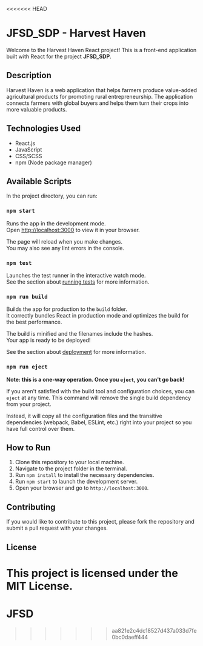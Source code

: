 <<<<<<< HEAD

# JFSD_SDP - Harvest Haven

Welcome to the Harvest Haven React project! This is a front-end application built with React for the project **JFSD_SDP**.

## Description

Harvest Haven is a web application that helps farmers produce value-added agricultural products for promoting rural entrepreneurship. The application connects farmers with global buyers and helps them turn their crops into more valuable products.

## Technologies Used

- React.js
- JavaScript
- CSS/SCSS
- npm (Node package manager)

## Available Scripts

In the project directory, you can run:

### `npm start`

Runs the app in the development mode.\
Open [http://localhost:3000](http://localhost:3000) to view it in your browser.

The page will reload when you make changes.\
You may also see any lint errors in the console.

### `npm test`

Launches the test runner in the interactive watch mode.\
See the section about [running tests](https://facebook.github.io/create-react-app/docs/running-tests) for more information.

### `npm run build`

Builds the app for production to the `build` folder.\
It correctly bundles React in production mode and optimizes the build for the best performance.

The build is minified and the filenames include the hashes.\
Your app is ready to be deployed!

See the section about [deployment](https://facebook.github.io/create-react-app/docs/deployment) for more information.

### `npm run eject`

**Note: this is a one-way operation. Once you `eject`, you can't go back!**

If you aren't satisfied with the build tool and configuration choices, you can `eject` at any time. This command will remove the single build dependency from your project.

Instead, it will copy all the configuration files and the transitive dependencies (webpack, Babel, ESLint, etc.) right into your project so you have full control over them.

## How to Run

1. Clone this repository to your local machine.
2. Navigate to the project folder in the terminal.
3. Run `npm install` to install the necessary dependencies.
4. Run `npm start` to launch the development server.
5. Open your browser and go to `http://localhost:3000`.

## Contributing

If you would like to contribute to this project, please fork the repository and submit a pull request with your changes.

## License

This project is licensed under the MIT License.
=======
# JFSD
>>>>>>> aa821e2c4dc18527d437a033d7fe0bc0daeff444
